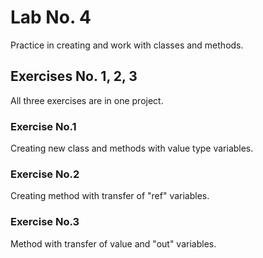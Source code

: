 # Lab No. 4

Practice in creating and work with classes and methods.

## Exercises No. 1, 2, 3

All three exercises are in one project.

### Exercise No.1
Creating new class and methods with value type variables.

### Exercise No.2
Creating method with transfer of "ref" variables.

### Exercise No.3
Method with transfer of value and "out" variables.
